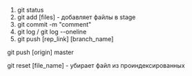 1. git status
2. git add [files] - добавляет файлы в stage
3. git commit -m "comment"
4. git log / git log --oneline
5. git push [rep_link] [branch_name]

git push [origin] master


git reset [file_name] - убирает файл из проиндексированных